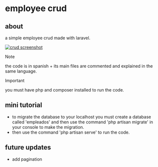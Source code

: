 # employee crud
## about
a simple employee crud made with laravel.

[![crud screenshot](https://i.postimg.cc/XJ1HLPkm/crud.png)](https://postimg.cc/cgYB4XjB)

> [!NOTE]
> the code is in spanish + its main files are commented and explained in the same language.

> [!IMPORTANT]
> you must have php and composer installed to run the code.
## mini tutorial
- to migrate the database to your localhost you must create a database called 'empleados' and then use the command 'php artisan migrate' in your console to make the migration.
- then use the command 'php artisan serve' to run the code.
## future updates
- add pagination

